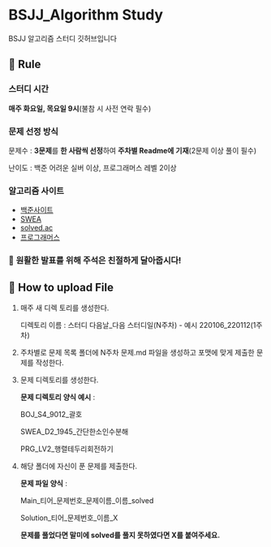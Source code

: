 # BSJJ_Algorithm Study  

BSJJ 알고리즘 스터디 깃허브입니다



📝 Rule
---



### 스터디 시간   

**매주 화요일, 목요일 9시**(불참 시 사전 연락 필수)



### 문제 선정 방식    

문제수 : **3문제**를 **한 사람씩 선정**하여 **주차별 Readme에 기재**(2문제 이상 풀이 필수)

난이도 : 백준 어려운 실버 이상, 프로그래머스 레벨 2이상



### 알고리즘 사이트    

* [백준사이트](https://www.acmicpc.net/)
* [SWEA](https://swexpertacademy.com/main/main.do)
* [solved.ac](https://solved.ac/)
* [프로그래머스](https://programmers.co.kr/learn/challenges?tab=all_challenges)   



###  📌 **원활한 발표를 위해 주석은 친절하게 달아줍시다!**



## 💾 How to upload File
1. 매주 새 디렉 토리를 생성한다. 

   디렉토리 이름 : 스터디 다음날_다음 스터디일(N주차) - 예시 220106_220112(1주차) 


2. 주차별로 문제 목록 폴더에 N주차 문제.md 파일을 생성하고 포맷에 맞게 제출한 문제를 작성한다.


3. 문제 디렉토리를 생성한다.

   **문제 디렉토리 양식 예시** :

   BOJ_S4_9012_괄호

   SWEA_D2_1945_간단한소인수분해

   PRG_LV2_행렬테두리회전하기

   

4. 해당 폴더에 자신이 푼 문제를 제출한다.

   **문제 파일 양식** : 

   Main_티어_문제번호_문제이름_이름_solved

   Solution_티어_문제번호_이름_X

   **문제를 풀었다면 말미에 solved를 풀지 못하였다면 X를 붙여주세요.**

